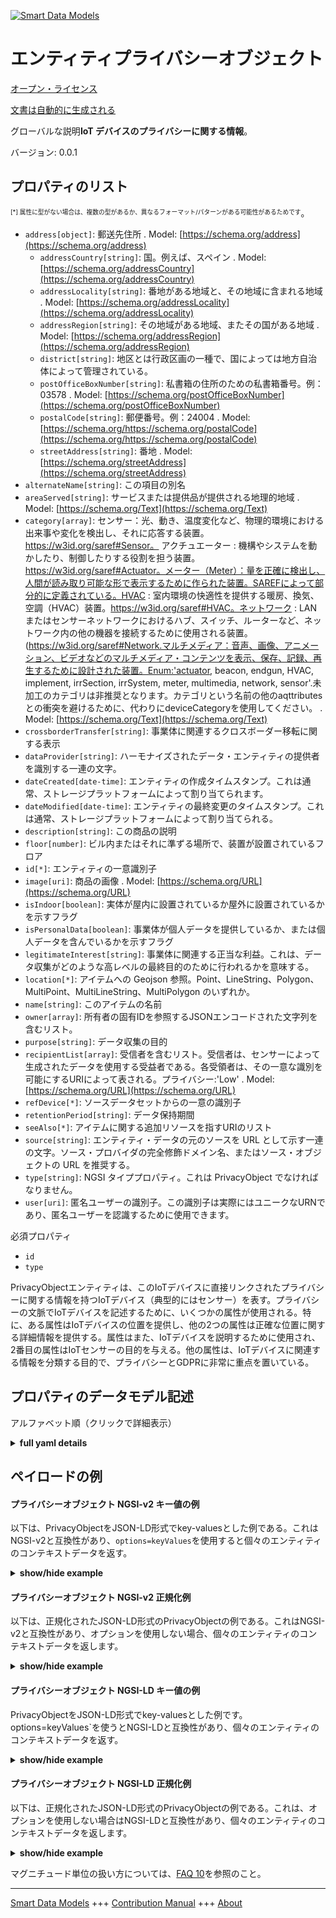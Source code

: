 <!-- 10-Header -->  
[![Smart Data Models](https://smartdatamodels.org/wp-content/uploads/2022/01/SmartDataModels_logo.png "Logo")](https://smartdatamodels.org)  
エンティティプライバシーオブジェクト  
==================<!-- /10-Header -->  
<!-- 15-License -->  
[オープン・ライセンス](https://github.com/smart-data-models//dataModel.Device/blob/master/PrivacyObject/LICENSE.md)  
[文書は自動的に生成される](https://docs.google.com/presentation/d/e/2PACX-1vTs-Ng5dIAwkg91oTTUdt8ua7woBXhPnwavZ0FxgR8BsAI_Ek3C5q97Nd94HS8KhP-r_quD4H0fgyt3/pub?start=false&loop=false&delayms=3000#slide=id.gb715ace035_0_60)  
<!-- /15-License -->  
<!-- 20-Description -->  
グローバルな説明**IoT デバイスのプライバシーに関する情報**。  
バージョン: 0.0.1  
<!-- /20-Description -->  
<!-- 30-PropertiesList -->  

## プロパティのリスト  

<sup><sub>[*] 属性に型がない場合は、複数の型があるか、異なるフォーマット/パターンがある可能性があるためです</sub></sup>。  
- `address[object]`: 郵送先住所  . Model: [https://schema.org/address](https://schema.org/address)	- `addressCountry[string]`: 国。例えば、スペイン  . Model: [https://schema.org/addressCountry](https://schema.org/addressCountry)  
	- `addressLocality[string]`: 番地がある地域と、その地域に含まれる地域  . Model: [https://schema.org/addressLocality](https://schema.org/addressLocality)  
	- `addressRegion[string]`: その地域がある地域、またその国がある地域  . Model: [https://schema.org/addressRegion](https://schema.org/addressRegion)  
	- `district[string]`: 地区とは行政区画の一種で、国によっては地方自治体によって管理されている。    
	- `postOfficeBoxNumber[string]`: 私書箱の住所のための私書箱番号。例：03578  . Model: [https://schema.org/postOfficeBoxNumber](https://schema.org/postOfficeBoxNumber)  
	- `postalCode[string]`: 郵便番号。例：24004  . Model: [https://schema.org/https://schema.org/postalCode](https://schema.org/https://schema.org/postalCode)  
	- `streetAddress[string]`: 番地  . Model: [https://schema.org/streetAddress](https://schema.org/streetAddress)  
- `alternateName[string]`: この項目の別名  - `areaServed[string]`: サービスまたは提供品が提供される地理的地域  . Model: [https://schema.org/Text](https://schema.org/Text)- `category[array]`: センサー：光、動き、温度変化など、物理的環境における出来事や変化を検出し、それに応答する装置。https://w3id.org/saref#Sensor。 アクチュエーター : 機構やシステムを動かしたり、制御したりする役割を担う装置。https://w3id.org/saref#Actuator。メーター（Meter）：量を正確に検出し、人間が読み取り可能な形で表示するために作られた装置。SAREFによって部分的に定義されている。HVAC : 室内環境の快適性を提供する暖房、換気、空調（HVAC）装置。https://w3id.org/saref#HVAC。ネットワーク : LANまたはセンサーネットワークにおけるハブ、スイッチ、ルーターなど、ネットワーク内の他の機器を接続するために使用される装置。(https://w3id.org/saref#Network.マルチメディア：音声、画像、アニメーション、ビデオなどのマルチメディア・コンテンツを表示、保存、記録、再生するために設計された装置。Enum:'actuator, beacon, endgun, HVAC, implement, irrSection, irrSystem, meter, multimedia, network, sensor'.未加工のカテゴリは非推奨となります。カテゴリという名前の他のaqttributesとの衝突を避けるために、代わりにdeviceCategoryを使用してください。  . Model: [https://schema.org/Text](https://schema.org/Text)- `crossborderTransfer[string]`: 事業体に関連するクロスボーダー移転に関する表示  - `dataProvider[string]`: ハーモナイズされたデータ・エンティティの提供者を識別する一連の文字。  - `dateCreated[date-time]`: エンティティの作成タイムスタンプ。これは通常、ストレージプラットフォームによって割り当てられます。  - `dateModified[date-time]`: エンティティの最終変更のタイムスタンプ。これは通常、ストレージプラットフォームによって割り当てられる。  - `description[string]`: この商品の説明  - `floor[number]`: ビル内またはそれに準ずる場所で、装置が設置されているフロア  - `id[*]`: エンティティの一意識別子  - `image[uri]`: 商品の画像  . Model: [https://schema.org/URL](https://schema.org/URL)- `isIndoor[boolean]`: 実体が屋内に設置されているか屋外に設置されているかを示すフラグ  - `isPersonalData[boolean]`: 事業体が個人データを提供しているか、または個人データを含んでいるかを示すフラグ  - `legitimateInterest[string]`: 事業体に関連する正当な利益。これは、データ収集がどのような高レベルの最終目的のために行われるかを意味する。  - `location[*]`: アイテムへの Geojson 参照。Point、LineString、Polygon、MultiPoint、MultiLineString、MultiPolygon のいずれか。  - `name[string]`: このアイテムの名前  - `owner[array]`: 所有者の固有IDを参照するJSONエンコードされた文字列を含むリスト。  - `purpose[string]`: データ収集の目的  - `recipientList[array]`: 受信者を含むリスト。受信者は、センサーによって生成されたデータを使用する受益者である。各受領者は、その一意な識別を可能にするURIによって表される。プライバシー:'Low'  . Model: [https://schema.org/URL](https://schema.org/URL)- `refDevice[*]`: ソースデータセットからの一意の識別子  - `retentionPeriod[string]`: データ保持期間  - `seeAlso[*]`: アイテムに関する追加リソースを指すURIのリスト  - `source[string]`: エンティティ・データの元のソースを URL として示す一連の文字。ソース・プロバイダの完全修飾ドメイン名、またはソース・オブジェクトの URL を推奨する。  - `type[string]`: NGSI タイププロパティ。これは PrivacyObject でなければなりません。  - `user[uri]`: 匿名ユーザーの識別子。この識別子は実際にはユニークなURNであり、匿名ユーザーを認識するために使用できます。  <!-- /30-PropertiesList -->  
<!-- 35-RequiredProperties -->  
必須プロパティ  
- `id`  - `type`  <!-- /35-RequiredProperties -->  
<!-- 40-RequiredProperties -->  
PrivacyObjectエンティティは、このIoTデバイスに直接リンクされたプライバシーに関する情報を持つIoTデバイス（典型的にはセンサー）を表す。プライバシーの文脈でIoTデバイスを記述するために、いくつかの属性が使用される。特に、ある属性はIoTデバイスの位置を提供し、他の2つの属性は正確な位置に関する詳細情報を提供する。属性はまた、IoTデバイスを説明するために使用され、2番目の属性はIoTセンサーの目的を与える。他の属性は、IoTデバイスに関連する情報を分類する目的で、プライバシーとGDPRに非常に重点を置いている。  
<!-- /40-RequiredProperties -->  
<!-- 50-DataModelHeader -->  
## プロパティのデータモデル記述  
アルファベット順（クリックで詳細表示）  
<!-- /50-DataModelHeader -->  
<!-- 60-ModelYaml -->  
<details><summary><strong>full yaml details</strong></summary>    
```yaml  
PrivacyObject:    
  description: Information about privacy for an IoT device    
  properties:    
    address:    
      description: The mailing address    
      properties:    
        addressCountry:    
          description: 'The country. For example, Spain'    
          type: string    
          x-ngsi:    
            model: https://schema.org/addressCountry    
            type: Property    
        addressLocality:    
          description: 'The locality in which the street address is, and which is in the region'    
          type: string    
          x-ngsi:    
            model: https://schema.org/addressLocality    
            type: Property    
        addressRegion:    
          description: 'The region in which the locality is, and which is in the country'    
          type: string    
          x-ngsi:    
            model: https://schema.org/addressRegion    
            type: Property    
        district:    
          description: 'A district is a type of administrative division that, in some countries, is managed by the local government'    
          type: string    
          x-ngsi:    
            type: Property    
        postOfficeBoxNumber:    
          description: 'The post office box number for PO box addresses. For example, 03578'    
          type: string    
          x-ngsi:    
            model: https://schema.org/postOfficeBoxNumber    
            type: Property    
        postalCode:    
          description: 'The postal code. For example, 24004'    
          type: string    
          x-ngsi:    
            model: https://schema.org/https://schema.org/postalCode    
            type: Property    
        streetAddress:    
          description: The street address    
          type: string    
          x-ngsi:    
            model: https://schema.org/streetAddress    
            type: Property    
        streetNr:    
          description: Number identifying a specific property on a public street    
          type: string    
          x-ngsi:    
            type: Property    
      type: object    
      x-ngsi:    
        model: https://schema.org/address    
        type: Property    
    alternateName:    
      description: An alternative name for this item    
      type: string    
      x-ngsi:    
        type: Property    
    areaServed:    
      description: The geographic area where a service or offered item is provided    
      type: string    
      x-ngsi:    
        model: https://schema.org/Text    
        type: Property    
    category:    
      description: "Sensor: A device that detects and responds to events or changes in the physical environment such as light, motion, or temperature changes. https://w3id.org/saref#Sensor. actuator : A device responsible for moving or controlling a mechanism or system. https://w3id.org/saref#Actuator. Meter : A device built to accurately detect and display a quantity in a form readable by a human being. Partially defined by SAREF. HVAC : Heating, Ventilation and Air Conditioning (HVAC) device that provides indoor environmental comfort. https://w3id.org/saref#HVAC. Network : A device used to connect other devices in a network, such as hub, switch or router in a LAN or Sensor network. (https://w3id.org/saref#Network. Multimedia : A device designed to display, store, record or play multimedia content such as audio, images, animation, video. Enum:'actuator, beacon, endgun, HVAC, implement, irrSection, irrSystem, meter, multimedia, network, sensor'. Raw category will be deprecated use deviceCategory instead to avoid conflict with other aqttributes named category"    
      items:    
        enum:    
          - actuator    
          - beacon    
          - endgun    
          - HVAC    
          - implement    
          - irrSection    
          - irrSystem    
          - meter    
          - multimedia    
          - network    
          - sensor    
        type: string    
      type: array    
      x-ngsi:    
        model: https://schema.org/Text    
        type: Property    
    crossborderTransfer:    
      description: Indication about the crossborder transfer linked to the entity    
      type: string    
      x-ngsi:    
        type: Property    
    dataProvider:    
      description: A sequence of characters identifying the provider of the harmonised data entity    
      type: string    
      x-ngsi:    
        type: Property    
    dateCreated:    
      description: Entity creation timestamp. This will usually be allocated by the storage platform    
      format: date-time    
      type: string    
      x-ngsi:    
        type: Property    
    dateModified:    
      description: Timestamp of the last modification of the entity. This will usually be allocated by the storage platform    
      format: date-time    
      type: string    
      x-ngsi:    
        type: Property    
    description:    
      description: A description of this item    
      type: string    
      x-ngsi:    
        type: Property    
    floor:    
      description: The floor where the device is installed when in building or equivalent    
      type: number    
      x-ngsi:    
        type: Property    
    id:    
      anyOf:    
        - description: Identifier format of any NGSI entity    
          maxLength: 256    
          minLength: 1    
          pattern: ^[\w\-\.\{\}\$\+\*\[\]`|~^@!,:\\]+$    
          type: string    
          x-ngsi:    
            type: Property    
        - description: Identifier format of any NGSI entity    
          format: uri    
          type: string    
          x-ngsi:    
            type: Property    
      description: Unique identifier of the entity    
      x-ngsi:    
        type: Property    
    image:    
      description: An image of the item    
      format: uri    
      type: string    
      x-ngsi:    
        model: https://schema.org/URL    
        type: Property    
    isIndoor:    
      description: Flag to indicate if the entity is installed indoor or outdoor    
      type: boolean    
      x-ngsi:    
        type: Property    
    isPersonalData:    
      description: Flag to indicate if the entity is providing or contains personal data    
      type: boolean    
      x-ngsi:    
        type: Property    
    legitimateInterest:    
      description: Legitimate interest associated to the entity. This means for which high-level finality the data collection is made    
      type: string    
      x-ngsi:    
        type: Property    
    location:    
      description: 'Geojson reference to the item. It can be Point, LineString, Polygon, MultiPoint, MultiLineString or MultiPolygon'    
      oneOf:    
        - description: Geojson reference to the item. Point    
          properties:    
            bbox:    
              items:    
                type: number    
              minItems: 4    
              type: array    
            coordinates:    
              items:    
                type: number    
              minItems: 2    
              type: array    
            type:    
              enum:    
                - Point    
              type: string    
          required:    
            - type    
            - coordinates    
          title: GeoJSON Point    
          type: object    
          x-ngsi:    
            type: GeoProperty    
        - description: Geojson reference to the item. LineString    
          properties:    
            bbox:    
              items:    
                type: number    
              minItems: 4    
              type: array    
            coordinates:    
              items:    
                items:    
                  type: number    
                minItems: 2    
                type: array    
              minItems: 2    
              type: array    
            type:    
              enum:    
                - LineString    
              type: string    
          required:    
            - type    
            - coordinates    
          title: GeoJSON LineString    
          type: object    
          x-ngsi:    
            type: GeoProperty    
        - description: Geojson reference to the item. Polygon    
          properties:    
            bbox:    
              items:    
                type: number    
              minItems: 4    
              type: array    
            coordinates:    
              items:    
                items:    
                  items:    
                    type: number    
                  minItems: 2    
                  type: array    
                minItems: 4    
                type: array    
              type: array    
            type:    
              enum:    
                - Polygon    
              type: string    
          required:    
            - type    
            - coordinates    
          title: GeoJSON Polygon    
          type: object    
          x-ngsi:    
            type: GeoProperty    
        - description: Geojson reference to the item. MultiPoint    
          properties:    
            bbox:    
              items:    
                type: number    
              minItems: 4    
              type: array    
            coordinates:    
              items:    
                items:    
                  type: number    
                minItems: 2    
                type: array    
              type: array    
            type:    
              enum:    
                - MultiPoint    
              type: string    
          required:    
            - type    
            - coordinates    
          title: GeoJSON MultiPoint    
          type: object    
          x-ngsi:    
            type: GeoProperty    
        - description: Geojson reference to the item. MultiLineString    
          properties:    
            bbox:    
              items:    
                type: number    
              minItems: 4    
              type: array    
            coordinates:    
              items:    
                items:    
                  items:    
                    type: number    
                  minItems: 2    
                  type: array    
                minItems: 2    
                type: array    
              type: array    
            type:    
              enum:    
                - MultiLineString    
              type: string    
          required:    
            - type    
            - coordinates    
          title: GeoJSON MultiLineString    
          type: object    
          x-ngsi:    
            type: GeoProperty    
        - description: Geojson reference to the item. MultiLineString    
          properties:    
            bbox:    
              items:    
                type: number    
              minItems: 4    
              type: array    
            coordinates:    
              items:    
                items:    
                  items:    
                    items:    
                      type: number    
                    minItems: 2    
                    type: array    
                  minItems: 4    
                  type: array    
                type: array    
              type: array    
            type:    
              enum:    
                - MultiPolygon    
              type: string    
          required:    
            - type    
            - coordinates    
          title: GeoJSON MultiPolygon    
          type: object    
          x-ngsi:    
            type: GeoProperty    
      x-ngsi:    
        type: GeoProperty    
    name:    
      description: The name of this item    
      type: string    
      x-ngsi:    
        type: Property    
    owner:    
      description: A List containing a JSON encoded sequence of characters referencing the unique Ids of the owner(s)    
      items:    
        anyOf:    
          - description: Identifier format of any NGSI entity    
            maxLength: 256    
            minLength: 1    
            pattern: ^[\w\-\.\{\}\$\+\*\[\]`|~^@!,:\\]+$    
            type: string    
            x-ngsi:    
              type: Property    
          - description: Identifier format of any NGSI entity    
            format: uri    
            type: string    
            x-ngsi:    
              type: Property    
        description: Unique identifier of the entity    
        x-ngsi:    
          type: Property    
      type: array    
      x-ngsi:    
        type: Property    
    purpose:    
      description: Purpose of the data gathering    
      type: string    
      x-ngsi:    
        type: Property    
    recipientList:    
      description: 'List containing the recipients. A recipient is the beneficiary using the data generated by a sensor. Each recipient is represented by an URI which allows its unique identification. Privacy:''Low'''    
      items:    
        format: uri    
        type: string    
      type: array    
      x-ngsi:    
        model: https://schema.org/URL    
        type: Property    
    refDevice:    
      anyOf:    
        - description: Identifier format of any NGSI entity    
          maxLength: 256    
          minLength: 1    
          pattern: ^[\w\-\.\{\}\$\+\*\[\]`|~^@!,:\\]+$    
          type: string    
          x-ngsi:    
            type: Property    
        - description: Device linked to this PrivacyObject entity    
          format: uri    
          type: string    
          x-ngsi:    
            model: https://schema.org/URL    
            type: Relationship    
      description: Unique identifier from the source data set    
      x-ngsi:    
        type: Property    
    retentionPeriod:    
      description: Period of data retention    
      type: string    
      x-ngsi:    
        type: Property    
    seeAlso:    
      description: list of uri pointing to additional resources about the item    
      oneOf:    
        - items:    
            format: uri    
            type: string    
          minItems: 1    
          type: array    
        - format: uri    
          type: string    
      x-ngsi:    
        type: Property    
    source:    
      description: 'A sequence of characters giving the original source of the entity data as a URL. Recommended to be the fully qualified domain name of the source provider, or the URL to the source object'    
      type: string    
      x-ngsi:    
        type: Property    
    type:    
      description: NGSI type property. It has to be PrivacyObject    
      enum:    
        - PrivacyObject    
      type: string    
      x-ngsi:    
        type: Property    
    user:    
      description: Identifier of an anonymous user. This identifier is in fact a unique URN which can be used to recognize anonymously a user    
      format: uri    
      type: string    
      x-ngsi:    
        type: Property    
  required:    
    - id    
    - type    
  type: object    
  x-derived-from: ""    
  x-disclaimer: 'Redistribution and use in source and binary forms, with or without modification, are permitted  provided that the license conditions are met. Copyleft (c) 2022 Contributors to Smart Data Models Program'    
  x-license-url: https://github.com/smart-data-models/dataModel.Device/blob/master/PrivacyObject/LICENSE.md    
  x-model-schema: https://smart-data-models.github.io/dataModel.Device/PrivacyObject/schema.json    
  x-model-tags: ""    
  x-version: 0.0.1    
```  
</details>    
<!-- /60-ModelYaml -->  
<!-- 70-MiddleNotes -->  
<!-- /70-MiddleNotes -->  
<!-- 80-Examples -->  
## ペイロードの例  
#### プライバシーオブジェクト NGSI-v2 キー値の例  
以下は、PrivacyObjectをJSON-LD形式でkey-valuesとした例である。これはNGSI-v2と互換性があり、`options=keyValues`を使用すると個々のエンティティのコンテキストデータを返す。  
<details><summary><strong>show/hide example</strong></summary>    
```json  
{  
  "id": "urn:ngsi-ld:PrivacyObject:1044_parking",  
  "type": "PrivacyObject",  
  "refDevice": "Device:1044_parking",  
  "name": "1004_parking",  
  "location": {  
    "type": "Point",  
    "coordinates": [  
      46.18311,  
      6.14132  
    ]  
  },  
  "isIndoor": false,  
  "floor": 0,  
  "description": "Electromagnetic and ultrasonic sensor",  
  "description_fr": "Capteur électromagnétique et à ultrasons",  
  "user": "urn:ngsi-ld:User:abcdef",  
  "purpose": "Detecting the presence of a vehicle on a parking slot.",  
  "purpose_fr": "Détecter la présence d'un véhicule sur une place de parc.",  
  "category": [  
    "sensor"  
  ],  
  "recipientList": [  
    "urn:ngsi-ld:User:CommunalAdministration",  
    "urn:ngsi-ld:User:Motorists"  
  ],  
  "owner": [  
    "ngsi-ld:city:CityofCarouge"  
  ],  
  "isPersonalData": false,  
  "retentionPeriod": "< 1 month",  
  "legitimateInterest": "Facilitate and understand parking habits",  
  "crossborderTransfer": "None",  
  "image": "http://www.example.com/device1.jpg"  
}  
```  
</details>  
#### プライバシーオブジェクト NGSI-v2 正規化例  
以下は、正規化されたJSON-LD形式のPrivacyObjectの例である。これはNGSI-v2と互換性があり、オプションを使用しない場合、個々のエンティティのコンテキストデータを返します。  
<details><summary><strong>show/hide example</strong></summary>    
```json  
{  
  "id": "urn:ngsi-ld:PrivacyObject:1044_parking",  
  "type": "PrivacyObject",  
  "refDevice": {  
    "type": "Relationship",  
    "value": "Device:1044_parking"  
  },  
  "name": {  
    "type": "Text",  
    "value": "1004_parking"  
  },  
  "location": {  
    "type": "Geoproperty",  
    "value": {  
      "type": "Point",  
      "coordinates": [  
        46.18311,  
        6.14132  
      ]  
    }  
  },  
  "isIndoor": {  
    "type": "Boolean",  
    "value": false  
  },  
  "floor": {  
    "type": "Number",  
    "value": 0  
  },  
  "description": {  
    "type": "Text",  
    "value": "Electromagnetic and ultrasonic sensor"  
  },  
  "description_fr": {  
    "type": "Text",  
    "value": "Capteur électromagnétique et à ultrasons"  
  },  
  "user": {  
    "type": "Text",  
    "value": "urn:ngsi-ld:User:abcdef"  
  },  
  "purpose": {  
    "type": "Text",  
    "value": "Detecting the presence of a vehicle on a parking slot."  
  },  
  "purpose_fr": {  
    "type": "string",  
    "value": "Détecter la présence d'un véhicule sur une place de parc."  
  },  
  "category": {  
    "type": "array",  
    "value": [  
      "sensor"  
    ]  
  },  
  "recipientList": {  
    "type": "array",  
    "value": [  
      "urn:ngsi-ld:User:CommunalAdministration",  
      "urn:ngsi-ld:User:Motorists"  
    ]  
  },  
  "owner": {  
    "type": "array",  
    "value": [  
      "ngsi-ld:city:CityofCarouge"  
    ]  
  },  
  "isPersonalData": {  
    "type": "Boolean",  
    "value": false  
  },  
  "retentionPeriod": {  
    "type": "Text",  
    "value": "< 1 month"  
  },  
  "legitimateInterest": {  
    "type": "Text",  
    "value": "Facilitate and understand parking habits"  
  },  
  "crossborderTransfer": {  
    "type": "Text",  
    "value": "None"  
  },  
  "image": {  
    "type": "Text",  
    "value": "http://www.example.com/device1.jpg"  
  }  
}  
```  
</details>  
#### プライバシーオブジェクト NGSI-LD キー値の例  
PrivacyObjectをJSON-LD形式でkey-valuesとした例です。options=keyValues`を使うとNGSI-LDと互換性があり、個々のエンティティのコンテキストデータを返す。  
<details><summary><strong>show/hide example</strong></summary>    
```json  
{  
    "id": "urn:ngsi-ld:PrivacyObject:1044_parking",  
    "type": "PrivacyObject",  
    "category": [  
        "sensor"  
    ],  
    "crossborderTransfer": "None",  
    "description": "Electromagnetic and ultrasonic sensor",  
    "description_fr": "Capteur electromagnetique et ultrasons",  
    "floor": 0,  
    "image": "http://www.example.com/device1.jpg",  
    "isIndoor": false,  
    "isPersonalData": false,  
    "legitimateInterest": "Facilitate and understand parking habits",  
    "location": {  
        "type": "Point",  
        "coordinates": [  
            46.18311,  
            6.14132  
        ]  
    },  
    "name": "1004_parking",  
    "owner": [  
        "ngsi-ld:city:CityofCarouge"  
    ],  
    "purpose": "Detecting the presence of a vehicle on a parking slot.",  
    "purpose_fr": "Detecter la presence d'un vehicule sur une place de parc.",  
    "recipientList": [  
        "urn:ngsi-ld:User:CommunalAdministration",  
        "urn:ngsi-ld:User:Motorists"  
    ],  
    "refDevice": "Device:1044_parking",  
    "retentionPeriod": "< 1 month",  
    "user": "urn:ngsi-ld:User:abcdef",  
    "@context": [  
        "https://smart-data-models.github.io/data-models/context.jsonld",  
        "https://raw.githubusercontent.com/smart-data-models/dataModel.Device/master/context.jsonld"  
    ]  
}  
```  
</details>  
#### プライバシーオブジェクト NGSI-LD 正規化例  
以下は、正規化されたJSON-LD形式のPrivacyObjectの例である。これは、オプションを使用しない場合はNGSI-LDと互換性があり、個々のエンティティのコンテキストデータを返します。  
<details><summary><strong>show/hide example</strong></summary>    
```json  
{  
  "id": "urn:ngsi-ld:PrivacyObject:1044_parking",  
  "type": "PrivacyObject",  
  "category": {  
    "type": "Property",  
    "value": [  
      "sensor"  
    ]  
  },  
  "crossborderTransfer": {  
    "type": "Property",  
    "value": "None"  
  },  
  "description": {  
    "type": "Property",  
    "value": "Electromagnetic and ultrasonic sensor"  
  },  
  "description_fr": {  
    "type": "Property",  
    "value": "Capteur electromagnetique et ultrasons"  
  },  
  "floor": {  
    "type": "Property",  
    "value": 0  
  },  
  "image": {  
    "type": "Property",  
    "value": "http://www.example.com/device1.jpg"  
  },  
  "isIndoor": {  
    "type": "Property",  
    "value": false  
  },  
  "isPersonalData": {  
    "type": "Property",  
    "value": false  
  },  
  "legitimateInterest": {  
    "type": "Property",  
    "value": "Facilitate and understand parking habits"  
  },  
  "location": {  
    "type": "GeoProperty",  
    "value": {  
      "type": "Point",  
      "coordinates": [  
        46.18311,  
        6.14132  
      ]  
    }  
  },  
  "name": {  
    "type": "Property",  
    "value": "1004_parking"  
  },  
  "owner": {  
    "type": "Property",  
    "value": [  
      "ngsi-ld:city:CityofCarouge"  
    ]  
  },  
  "purpose": {  
    "type": "Property",  
    "value": "Detecting the presence of a vehicle on a parking slot."  
  },  
  "purpose_fr": {  
    "type": "Property",  
    "value": "Detecter la presence d'un vehicule sur une place de parc."  
  },  
  "recipientList": {  
    "type": "Property",  
    "value": [  
      "urn:ngsi-ld:User:CommunalAdministration",  
      "urn:ngsi-ld:User:Motorists"  
    ]  
  },  
  "refDevice": {  
    "type": "Relationship",  
    "object": "Device:1044_parking"  
  },  
  "retentionPeriod": {  
    "type": "Property",  
    "value": "< 1 month"  
  },  
  "user": {  
    "type": "Property",  
    "value": "urn:ngsi-ld:User:abcdef"  
  },  
  "@context": [  
    "https://raw.githubusercontent.com/smart-data-models/dataModel.Device/master/context.jsonld"  
  ]  
}  
```  
</details><!-- /80-Examples -->  
<!-- 90-FooterNotes -->  
<!-- /90-FooterNotes -->  
<!-- 95-Units -->  
マグニチュード単位の扱い方については、[FAQ 10](https://smartdatamodels.org/index.php/faqs/)を参照のこと。  
<!-- /95-Units -->  
<!-- 97-LastFooter -->  
---  
[Smart Data Models](https://smartdatamodels.org) +++ [Contribution Manual](https://bit.ly/contribution_manual) +++ [About](https://bit.ly/Introduction_SDM)<!-- /97-LastFooter -->  
